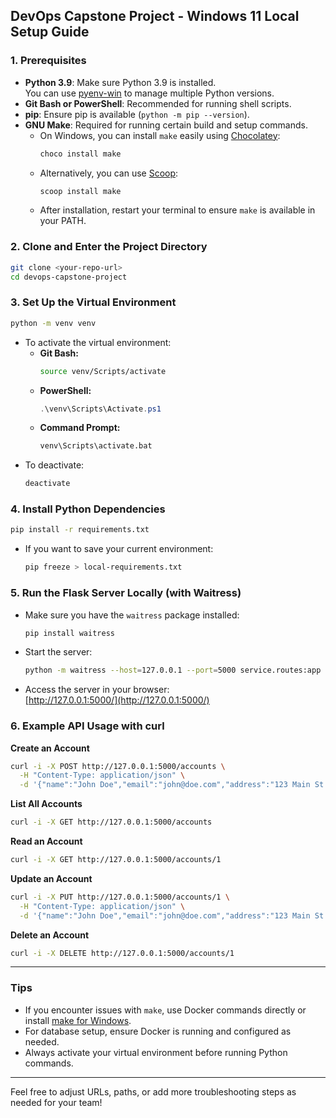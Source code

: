 ## DevOps Capstone Project - Windows 11 Local Setup Guide

### 1. Prerequisites
- **Python 3.9**: Make sure Python 3.9 is installed.  
  You can use [pyenv-win](https://github.com/pyenv-win/pyenv-win) to manage multiple Python versions.
- **Git Bash or PowerShell**: Recommended for running shell scripts.
- **pip**: Ensure pip is available (`python -m pip --version`).
- **GNU Make**: Required for running certain build and setup commands.
  - On Windows, you can install `make` easily using [Chocolatey](https://chocolatey.org/packages/make):
    ```powershell
    choco install make
    ```
  - Alternatively, you can use [Scoop](https://scoop.sh/):
    ```powershell
    scoop install make
    ```
  - After installation, restart your terminal to ensure `make` is available in your PATH.

### 2. Clone and Enter the Project Directory
```bash
git clone <your-repo-url>
cd devops-capstone-project
```

### 3. Set Up the Virtual Environment
```bash
python -m venv venv
```
- To activate the virtual environment:
  - **Git Bash:**  
    ```bash
    source venv/Scripts/activate
    ```
  - **PowerShell:**  
    ```powershell
    .\venv\Scripts\Activate.ps1
    ```
  - **Command Prompt:**  
    ```cmd
    venv\Scripts\activate.bat
    ```
- To deactivate:
  ```bash
  deactivate
  ```

### 4. Install Python Dependencies
```bash
pip install -r requirements.txt
```
- If you want to save your current environment:
  ```bash
  pip freeze > local-requirements.txt
  ```

### 5. Run the Flask Server Locally (with Waitress)
- Make sure you have the `waitress` package installed:
  ```bash
  pip install waitress
  ```
- Start the server:
  ```bash
  python -m waitress --host=127.0.0.1 --port=5000 service.routes:app
  ```
- Access the server in your browser:  
  [http://127.0.0.1:5000/](http://127.0.0.1:5000/)

### 6. Example API Usage with curl

**Create an Account**
```bash
curl -i -X POST http://127.0.0.1:5000/accounts \
  -H "Content-Type: application/json" \
  -d '{"name":"John Doe","email":"john@doe.com","address":"123 Main St.","phone_number":"555-1212"}'
```

**List All Accounts**
```bash
curl -i -X GET http://127.0.0.1:5000/accounts
```

**Read an Account**
```bash
curl -i -X GET http://127.0.0.1:5000/accounts/1
```

**Update an Account**
```bash
curl -i -X PUT http://127.0.0.1:5000/accounts/1 \
  -H "Content-Type: application/json" \
  -d '{"name":"John Doe","email":"john@doe.com","address":"123 Main St.","phone_number":"555-1111"}'
```

**Delete an Account**
```bash
curl -i -X DELETE http://127.0.0.1:5000/accounts/1
```

---

### Tips
- If you encounter issues with `make`, use Docker commands directly or install [make for Windows](https://chocolatey.org/packages/make).
- For database setup, ensure Docker is running and configured as needed.
- Always activate your virtual environment before running Python commands.

---

Feel free to adjust URLs, paths, or add more troubleshooting steps as needed for your team!